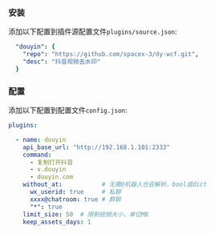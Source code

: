 ### 安装

添加以下配置到插件源配置文件`plugins/source.json`:
```yaml
  "douyin": {
    "repo": "https://github.com/spacex-3/dy-wcf.git",
    "desc": "抖音视频去水印"
  }
```

### 配置

添加以下配置到配置文件`config.json`:
```yaml
plugins:

  - name: douyin
    api_base_url: "http://192.168.1.101:2333"
    command: 
      - 复制打开抖音
      - v.douyin
      - douyin.com
    without_at:           # 无需@机器人也会解析，bool或dict
      wx_userid: true     # 私聊
      xxxx@chatroom: true # 群聊
      "*": true
    limit_size: 50  # 限制视频大小，单位MB
    keep_assets_days: 1
```